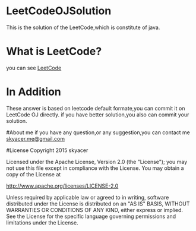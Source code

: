 # LeetCodeOJSolution
This is the solution of the LeetCode,which is constitute of java.

# What is LeetCode?
you can see [LeetCode](https://leetcode.com/problemset/algorithms/)

# In Addition
These answer is based on leetcode default formate,you can commit it on LeetCode OJ directly. if you have better solution,you also can commit your solution.


#About me
if you have any question,or any suggestion,you can contact me [skyacer.me@gmail.com](mailto:skyacer.me@gmail.com)


#License
Copyright 2015 skyacer

Licensed under the Apache License, Version 2.0 (the "License");
you may not use this file except in compliance with the License.
You may obtain a copy of the License at

 http://www.apache.org/licenses/LICENSE-2.0

Unless required by applicable law or agreed to in writing, software
distributed under the License is distributed on an "AS IS" BASIS,
WITHOUT WARRANTIES OR CONDITIONS OF ANY KIND, either express or implied.
See the License for the specific language governing permissions and
limitations under the License.
